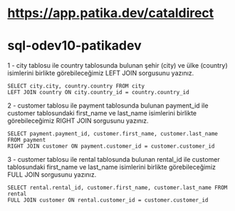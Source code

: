 # https://app.patika.dev/cataldirect
# sql-odev10-patikadev

1 - city tablosu ile country tablosunda bulunan şehir (city) ve ülke (country) isimlerini birlikte görebileceğimiz LEFT JOIN sorgusunu yazınız.

    SELECT city.city, country.country FROM city
    LEFT JOIN country ON city.country_id = country.country_id
    
2 - customer tablosu ile payment tablosunda bulunan payment_id ile customer tablosundaki first_name ve last_name isimlerini birlikte görebileceğimiz RIGHT JOIN sorgusunu yazınız.

    SELECT payment.payment_id, customer.first_name, customer.last_name FROM payment
    RIGHT JOIN customer ON payment.customer_id = customer.customer_id

3 - customer tablosu ile rental tablosunda bulunan rental_id ile customer tablosundaki first_name ve last_name isimlerini birlikte görebileceğimiz FULL JOIN sorgusunu yazınız.

    SELECT rental.rental_id, customer.first_name, customer.last_name FROM rental
    FULL JOIN customer ON rental.customer_id = customer.customer_id
